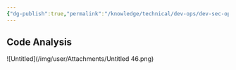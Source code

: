 ```yaml
---
{"dg-publish":true,"permalink":"/knowledge/technical/dev-ops/dev-sec-ops/","dgPassFrontmatter":true}
---
```


## Code Analysis
![Untitled](/img/user/Attachments/Untitled 46.png)